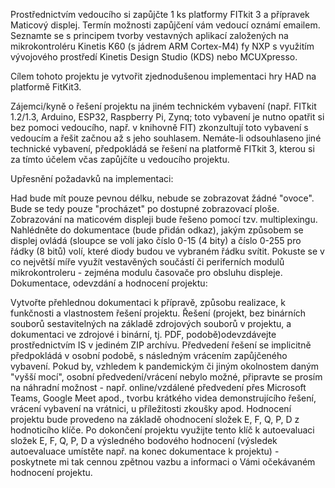 Prostřednictvím vedoucího si zapůjčte 1 ks platformy FITkit 3 a přípravek Maticový displej. Termín možnosti zapůjčení vám vedoucí oznámí emailem. Seznamte se s principem tvorby vestavných aplikací založených na mikrokontroléru Kinetis K60 (s jádrem ARM Cortex-M4) fy NXP s využitím vývojového prostředí Kinetis Design Studio (KDS) nebo MCUXpresso.

Cílem tohoto projektu je vytvořit zjednodušenou implementaci hry HAD na platformě FitKit3.

Zájemci/kyně o řešení projektu na jiném technickém vybavení (např. FITkit 1.2/1.3, Arduino, ESP32, Raspberry Pi, Zynq; toto vybavení je nutno opatřit si bez pomoci vedoucího, např. v knihovně FIT) zkonzultují toto vybavení s vedoucím a řešit začnou až s jeho souhlasem. Nemáte-li odsouhlaseno jiné technické vybavení, předpokládá se řešení na platformě FITkit 3, kterou si za tímto účelem včas zapůjčíte u vedoucího projektu.

Upřesnění požadavků na implementaci:

Had bude mít pouze pevnou délku, nebude se zobrazovat žádné "ovoce". Bude se tedy pouze "procházet" po dostupné zobrazovací ploše.
Zobrazování na maticovém displeji bude řešeno pomocí tzv. multiplexingu. Nahlédněte do dokumentace (bude přidán odkaz), jakým způsobem se displej ovládá (sloupce se volí jako číslo 0-15 (4 bity) a číslo 0-255 pro řádky (8 bitů) volí, které diody budou ve vybraném řádku svítit.
Pokuste se v co největší míře využít vestavěných součástí či periferních modulů mikrokontroleru - zejména modulu časovače pro obsluhu displeje.
Dokumentace, odevzdání a hodnocení projektu:

Vytvořte přehlednou dokumentaci k přípravě, způsobu realizace, k funkčnosti a vlastnostem řešení projektu.
Řešení (projekt, bez binárních souborů sestavitelných na základě zdrojových souborů v projektu, a dokumentaci ve zdrojové i binární, tj. PDF, podobě)odevzdávejte prostřednictvím IS v jediném ZIP archívu.
Předvedení řešení se implicitně předpokládá v osobní podobě, s následným vrácením zapůjčeného vybavení. Pokud by, vzhledem k pandemickým či jiným okolnostem daným "vyšší mocí", osobní předvedení/vrácení nebylo možné, připravte se prosím na náhradní možnost - např. online/vzdálené předvedení přes Microsoft Teams, Google Meet apod., tvorbu krátkého videa demonstrujícího řešení, vrácení vybavení na vrátnici, u příležitosti zkoušky apod.
Hodnocení projektu bude provedeno na základě ohodnocení složek E, F, Q, P, D z hodnoticího klíče. Po dokončení projektu využijte tento klíč k autoevaluaci složek E, F, Q, P, D a výsledného bodového hodnocení (výsledek autoevaluace umístěte např. na konec dokumentace k projektu) - poskytnete mi tak cennou zpětnou vazbu a informaci o Vámi očekávaném hodnocení projektu.
